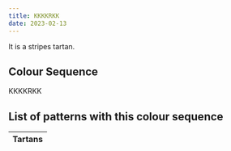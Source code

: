 ```yaml
---
title: KKKKRKK
date: 2023-02-13
---
```

<no value>

It is a <no value> stripes tartan.


## Colour Sequence
KKKKRKK

## List of patterns with this colour sequence

| Tartans |
|---------------|
